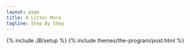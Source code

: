 ```yaml
---
layout: page
title: A Litter More
tagline: Step By Step
---
```

{% include JB/setup %}
{% include themes/the-program/post.html %}
